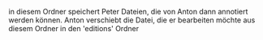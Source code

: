in diesem Ordner speichert Peter Dateien, die von Anton dann annotiert werden können. Anton verschiebt die Datei, die er bearbeiten möchte aus diesem Ordner in den 'editions' Ordner

